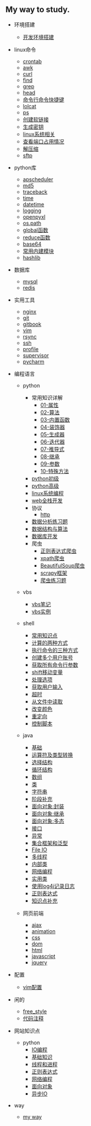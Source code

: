 ## My way to study.

* 环境搭建
    * [开发环境搭建](interface/environ.md)

* linux命令
    * [crontab](linux/crontab.md)
    * [awk](linux/awk.md)
    * [curl](linux/curl.md)
    * [find](linux/find.md)
    * [grep](linux/grep.md)
    * [head](linux/head.md)
    * [命令行命令快捷键](linux/command_line.md)
    * [lolcat](linux/lolcat.md)
    * [ps](linux/ps.md)
    * [创建软链接](linux/command_line.md)
    * [生成密钥](linux/ssh_key.md)
    * [linux系统相关](linux/sys.md)
    * [查看端口占用情况](linux/watch_port.md)
    * [解压缩](linux/zip.md)
    * [sftp](linux/sftp.md)

* python库
    * [apscheduler](python_lib/apscheduler.md)
    * [md5](python_lib/md5.md)
    * [traceback](python_lib/traceback.md)
    * [time](python_lib/time.md)
    * [datetime](python_lib/datetime.md)
    * [logging](python_lib/logging.md)
    * [openpyxl](python_lib/openpyxl.md)
    * [os.path](python_lib/os_path.md)
    * [global函数](python_lib/global.md)
    * [reduce函数](python_lib/reduce.md)
    * [base64](python_lib/base64.md)
    * [常用内建模块](python_lib/collections.md)
    * [hashlib](python_lib/hashlib.md)

* 数据库
    * [mysql](database/mysql.md)
    * [redis](database/redis.md)

* 实用工具
    * [nginx](tools/nginx.md)
    * [git](tools/git.md)
    * [gitbook](tools/gitbook.md)
    * [vim](tools/vim.md)
    * [rsync](tools/rsync.md)
    * [ssh](tools/ssh.md)
    * [profile](tools/profile.md)
    * [supervisor](tools/supervosor.md)
    * [pycharm](tools/pycharm.md)

* 编程语言
    * python
        * 常用知识详解
            * [01-属性](program/python/useful/attr.md) 
            * [02-算法](program/python/useful/alg.md) 
            * [03-内置函数](program/python/useful/inner_func.md) 
            * [04-装饰器](program/python/useful/decorator.md) 
            * [05-生成器](program/python/useful/generator.md) 
            * [06-迭代器](program/python/useful/iterator.md) 
            * [07-推导式](program/python/useful/derived.md) 
            * [08-继承](program/python/useful/inherit.md) 
            * [09-参数](program/python/useful/param.md) 
            * [10-特殊方法](program/python/useful/special_method.md) 
        * [python初级](program/python/python_1.md)
        * [python高级](program/python/python_2.md)
        * [linux系统编程](program/python/linux_sys.md)
        * [web全栈开发](program/python/python_web.md)
        * 协议
            * [http](program/python/protocol/http.md)
        * [数据分析练习题](program/python/analysis/practice_analysis.md)
        * [数据结构与算法](program/python/algorithm/practice_algorithm.md)
        * [数据库开发](program/python/database/practice_database.md)        
        * 爬虫
            * [正则表达式爬虫](program/python/crawler/zhengze_crawler.md)
            * [xpath爬虫](program/python/crawler/xpath_crawler.md)
            * [BeautifulSoup爬虫](program/python/crawler/beautifulsoup_crawler.md)
            * [scrapy框架](program/python/crawler/scrapy_crawler.md)
            * [爬虫练习题](program/python/crawler/practice_crawler.md)

    * vbs
        * [vbs笔记](program/vbs/vbs.md)
        * [vbs实例](program/vbs/practice_vbs.md)

    * shell
        * [常用知识点](program/shell/note.md)
        * [计算的两种方式](program/shell/calculate.md)
        * [执行命令的三种方式](program/shell/execute.md)
        * [创建多个用户账号](program/shell/account.md)
        * [获取所有命令行参数](program/shell/argv.md)
        * [shift移动变量](program/shell/shift.md)
        * [处理选项](program/shell/do_choose.md)
        * [获取用户输入](program/shell/get_input.md)
        * [超时](program/shell/timeout.md)
        * [从文件中读取](program/shell/read_file.md)
        * [改变颜色](program/shell/color.md)
        * [重定向](program/shell/show_data.md)
        * [控制脚本](program/shell/control.md)

    * java
        * [基础](program/java/base.md)
        * [运算符及类型转换](program/java/operator.md)
        * [选择结构](program/java/choose.md)
        * [循环结构](program/java/cycle.md)
        * [数组](program/java/array.md)
        * [类](program/java/class.md)
        * [字符串](program/java/string.md)
        * [阶段补充](program/java/supplement_1.md)
        * [面向对象:封装](program/java/obj_packet.md)
        * [面向对象:继承](program/java/obj_inheritance.md)
        * [面向对象:多态](program/java/obj_status.md)
        * [接口](program/java/interface.md)
        * [异常](program/java/err.md)
        * [集合框架和泛型](program/java/generic.md)
        * [File IO](program/java/file_io.md)
        * [多线程](program/java/thread.md)
        * [内部类](program/java/inside_class.md)
        * [网络编程](program/java/web_pro.md)
        * [实用类](program/java/practical_class.md)
        * [使用log4j记录日志](program/java/log.md)
        * [正则表达式](program/java/zhengze.md)
        * [知识点补充](program/java/supplement_2.md)

    * 网页前端
        * [ajax](program/web_front/ajax.md)
        * [animation](program/web_front/animation.md)
        * [css](program/web_front/css.md)
        * [dom](program/web_front/dom.md)
        * [html](program/web_front/html.md)
        * [javascript](program/web_front/javascript.md)
        * [jquery](program/web_front/jquery.md)


* 配置
    * [vim配置](tools/vim_conf.md)

* 闲的
    * [free_style](interface/free_style.md)
    * [代码注释](interface/annotate.md)

* 网站知识点
    * python
        * [IO编程](liaoxuefeng/io_programming.md)
        * [基础知识](liaoxuefeng/note.md)
        * [线程和进程](liaoxuefeng/process_and_thread.md)
        * [正则表达式](liaoxuefeng/regular_expression.md)
        * [网络编程](liaoxuefeng/tcp_and_udp.md)
        * [面向对象](liaoxuefeng/to_object.md)
        * [异步IO](liaoxuefeng/yibu_io.md)

* way
    * [my way](interface/way.md)
